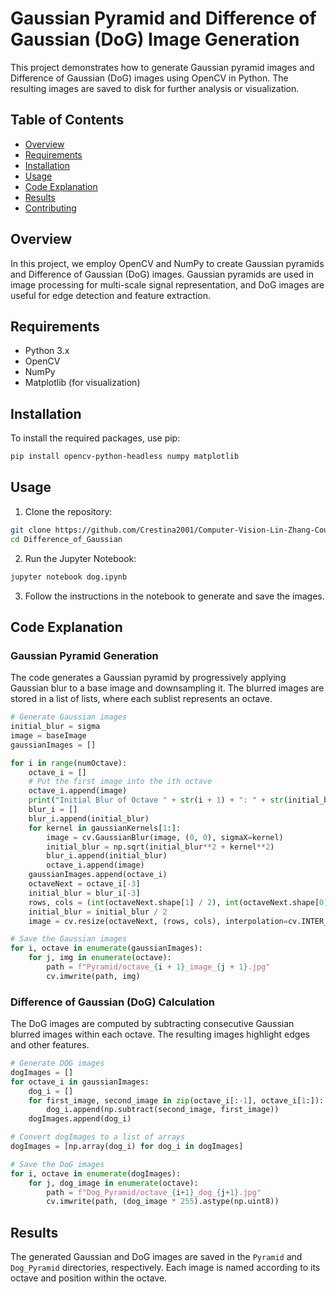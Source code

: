 # Gaussian Pyramid and Difference of Gaussian (DoG) Image Generation

This project demonstrates how to generate Gaussian pyramid images and Difference of Gaussian (DoG) images using OpenCV in Python. The resulting images are saved to disk for further analysis or visualization.

## Table of Contents
- [Overview](#overview)
- [Requirements](#requirements)
- [Installation](#installation)
- [Usage](#usage)
- [Code Explanation](#code-explanation)
- [Results](#results)
- [Contributing](#contributing)

## Overview

In this project, we employ OpenCV and NumPy to create Gaussian pyramids and Difference of Gaussian (DoG) images. Gaussian pyramids are used in image processing for multi-scale signal representation, and DoG images are useful for edge detection and feature extraction.

## Requirements

- Python 3.x
- OpenCV
- NumPy
- Matplotlib (for visualization)

## Installation

To install the required packages, use pip:

```bash
pip install opencv-python-headless numpy matplotlib
```

## Usage

1. Clone the repository:

```bash
git clone https://github.com/Crestina2001/Computer-Vision-Lin-Zhang-Course
cd Difference_of_Gaussian
```

2. Run the Jupyter Notebook:

```bash
jupyter notebook dog.ipynb
```

3. Follow the instructions in the notebook to generate and save the images.

## Code Explanation

### Gaussian Pyramid Generation

The code generates a Gaussian pyramid by progressively applying Gaussian blur to a base image and downsampling it. The blurred images are stored in a list of lists, where each sublist represents an octave.

```python
# Generate Gaussian images
initial_blur = sigma
image = baseImage
gaussianImages = []

for i in range(numOctave):
    octave_i = []
    # Put the first image into the ith octave
    octave_i.append(image)
    print("Initial Blur of Octave " + str(i + 1) + ": " + str(initial_blur))
    blur_i = []
    blur_i.append(initial_blur)
    for kernel in gaussianKernels[1:]:
        image = cv.GaussianBlur(image, (0, 0), sigmaX=kernel)
        initial_blur = np.sqrt(initial_blur**2 + kernel**2)
        blur_i.append(initial_blur)
        octave_i.append(image)
    gaussianImages.append(octave_i)
    octaveNext = octave_i[-3]
    initial_blur = blur_i[-3]
    rows, cols = (int(octaveNext.shape[1] / 2), int(octaveNext.shape[0] / 2))
    initial_blur = initial_blur / 2
    image = cv.resize(octaveNext, (rows, cols), interpolation=cv.INTER_NEAREST)

# Save the Gaussian images
for i, octave in enumerate(gaussianImages):
    for j, img in enumerate(octave):
        path = f"Pyramid/octave_{i + 1}_image_{j + 1}.jpg"
        cv.imwrite(path, img)
```

### Difference of Gaussian (DoG) Calculation

The DoG images are computed by subtracting consecutive Gaussian blurred images within each octave. The resulting images highlight edges and other features.

```python
# Generate DOG images
dogImages = []
for octave_i in gaussianImages:
    dog_i = []
    for first_image, second_image in zip(octave_i[:-1], octave_i[1:]):
        dog_i.append(np.subtract(second_image, first_image))
    dogImages.append(dog_i)

# Convert dogImages to a list of arrays
dogImages = [np.array(dog_i) for dog_i in dogImages]

# Save the DoG images
for i, octave in enumerate(dogImages):
    for j, dog_image in enumerate(octave):
        path = f"Dog_Pyramid/octave_{i+1}_dog_{j+1}.jpg"
        cv.imwrite(path, (dog_image * 255).astype(np.uint8))
```

## Results

The generated Gaussian and DoG images are saved in the `Pyramid` and `Dog_Pyramid` directories, respectively. Each image is named according to its octave and position within the octave.
